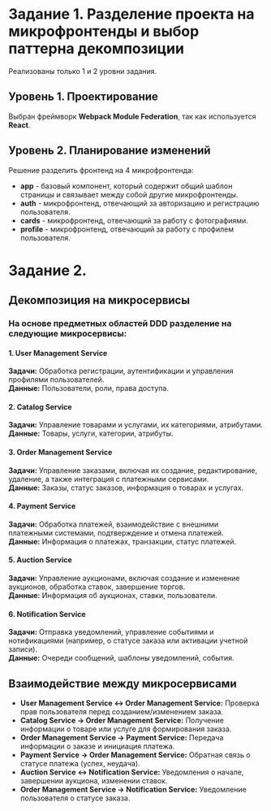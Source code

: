 # Задание 1. Разделение проекта на микрофронтенды и выбор паттерна декомпозиции

Реализованы только 1 и 2 уровни задания.

## Уровень 1. Проектирование

Выбран фреймворк **Webpack Module Federation**, так как используется **React**.

## Уровень 2. Планирование изменений

Решение разделить фронтенд на 4 микрофронтенда:

- **app** - базовый компонент, который содержит общий шаблон страницы и связывает между собой другие микрофронтенды.
- **auth** - микрофронтенд, отвечающий за авторизацию и регистрацию пользователя.
- **cards** - микрофронтенд, отвечающий за работу с фотографиями.
- **profile** - микрофронтенд, отвечающий за работу с профилем пользователя.


# Задание 2.
## Декомпозиция на микросервисы

### На основе предметных областей DDD разделение на следующие микросервисы:

#### 1. User Management Service
**Задачи:** Обработка регистрации, аутентификации и управления профилями пользователей.  
**Данные:** Пользователи, роли, права доступа.

#### 2. Catalog Service
**Задачи:** Управление товарами и услугами, их категориями, атрибутами.  
**Данные:** Товары, услуги, категории, атрибуты.

#### 3. Order Management Service
**Задачи:** Управление заказами, включая их создание, редактирование, удаление, а также интеграция с платежными сервисами.  
**Данные:** Заказы, статус заказов, информация о товарах и услугах.

#### 4. Payment Service
**Задачи:** Обработка платежей, взаимодействие с внешними платежными системами, подтверждение и отмена платежей.  
**Данные:** Информация о платежах, транзакции, статус платежей.

#### 5. Auction Service
**Задачи:** Управление аукционами, включая создание и изменение аукционов, обработка ставок, завершение торгов.  
**Данные:** Информация об аукционах, ставки, пользователи.

#### 6. Notification Service
**Задачи:** Отправка уведомлений, управление событиями и нотификациями (например, о статусе заказа или активации учетной записи).  
**Данные:** Очереди сообщений, шаблоны уведомлений, события.


## Взаимодействие между микросервисами

- **User Management Service ↔ Order Management Service:** Проверка прав пользователя перед созданием/изменением заказа.
- **Catalog Service → Order Management Service:** Получение информации о товаре или услуге для формирования заказа.
- **Order Management Service → Payment Service:** Передача информации о заказе и инициация платежа.
- **Payment Service → Order Management Service:** Обратная связь о статусе платежа (успех, неудача).
- **Auction Service ↔ Notification Service:** Уведомления о начале, завершении аукциона, изменении ставок.
- **Order Management Service → Notification Service:** Уведомление пользователя о статусе заказа.
